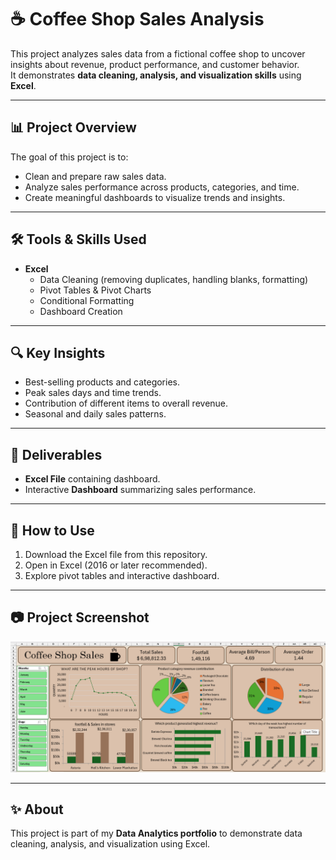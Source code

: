 # ☕ Coffee Shop Sales Analysis

This project analyzes sales data from a fictional coffee shop to uncover insights about revenue, product performance, and customer behavior.  
It demonstrates **data cleaning, analysis, and visualization skills** using **Excel**.

---

## 📊 Project Overview
The goal of this project is to:
- Clean and prepare raw sales data.  
- Analyze sales performance across products, categories, and time.  
- Create meaningful dashboards to visualize trends and insights.  

---

## 🛠️ Tools & Skills Used
- **Excel**
  - Data Cleaning (removing duplicates, handling blanks, formatting)  
  - Pivot Tables & Pivot Charts  
  - Conditional Formatting  
  - Dashboard Creation  

---

## 🔍 Key Insights
- Best-selling products and categories.  
- Peak sales days and time trends.  
- Contribution of different items to overall revenue.  
- Seasonal and daily sales patterns.  

---

## 📑 Deliverables
- **Excel File** containing dashboard.  
- Interactive **Dashboard** summarizing sales performance.  

---

## 🚀 How to Use
1. Download the Excel file from this repository.  
2. Open in Excel (2016 or later recommended).  
3. Explore pivot tables and interactive dashboard.  

---

## 📷 Project Screenshot

![Dashboard Preview](coffee-shop-sales-dashboard.png)

---

## ✨ About
This project is part of my **Data Analytics portfolio** to demonstrate data cleaning, analysis, and visualization using Excel.
